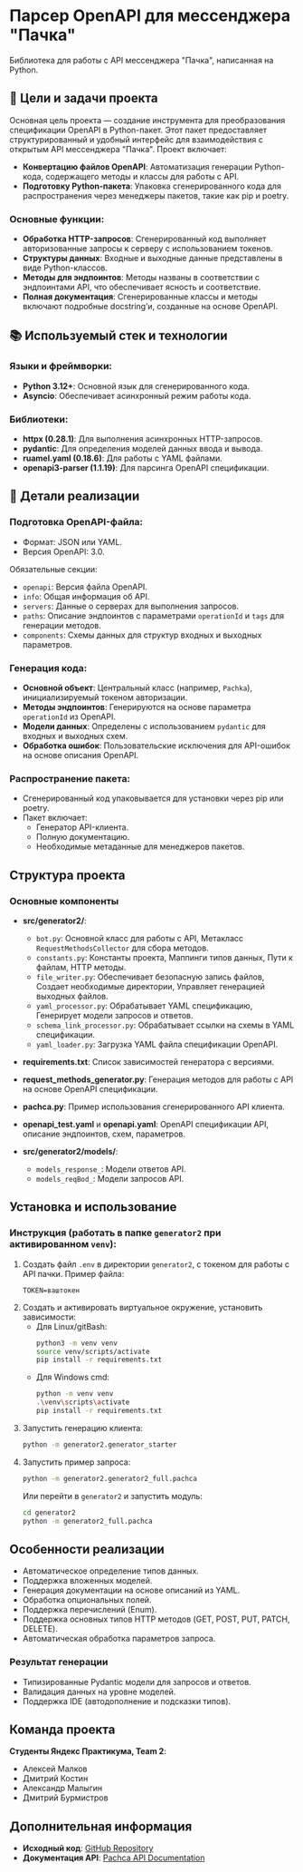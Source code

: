 # Парсер OpenAPI для мессенджера "Пачка"

Библиотека для работы с API мессенджера "Пачка", написанная на Python.

## 🔖 Цели и задачи проекта

Основная цель проекта — создание инструмента для преобразования спецификации OpenAPI в Python-пакет. Этот пакет предоставляет структурированный и удобный интерфейс для взаимодействия с открытым API мессенджера "Пачка". Проект включает:

- **Конвертацию файлов OpenAPI**: Автоматизация генерации Python-кода, содержащего методы и классы для работы с API.
- **Подготовку Python-пакета**: Упаковка сгенерированного кода для распространения через менеджеры пакетов, такие как pip и poetry.

### Основные функции:
- **Обработка HTTP-запросов**: Сгенерированный код выполняет авторизованные запросы к серверу с использованием токенов.
- **Структуры данных**: Входные и выходные данные представлены в виде Python-классов.
- **Методы для эндпоинтов**: Методы названы в соответствии с эндпоинтами API, что обеспечивает ясность и соответствие.
- **Полная документация**: Сгенерированные классы и методы включают подробные docstring’и, созданные на основе OpenAPI.

## 📚 Используемый стек и технологии

### Языки и фреймворки:
- **Python 3.12+**: Основной язык для сгенерированного кода.
- **Asyncio**: Обеспечивает асинхронный режим работы кода.

### Библиотеки:
- **httpx (0.28.1)**: Для выполнения асинхронных HTTP-запросов.
- **pydantic**: Для определения моделей данных ввода и вывода.
- **ruamel.yaml (0.18.6)**: Для работы с YAML файлами.
- **openapi3-parser (1.1.19)**: Для парсинга OpenAPI спецификации.

## 📜 Детали реализации

### Подготовка OpenAPI-файла:
- Формат: JSON или YAML.
- Версия OpenAPI: 3.0.

Обязательные секции:
- `openapi`: Версия файла OpenAPI.
- `info`: Общая информация об API.
- `servers`: Данные о серверах для выполнения запросов.
- `paths`: Описание эндпоинтов с параметрами `operationId` и `tags` для генерации методов.
- `components`: Схемы данных для структур входных и выходных параметров.

### Генерация кода:
- **Основной объект**: Центральный класс (например, `Pachka`), инициализируемый токеном авторизации.
- **Методы эндпоинтов**: Генерируются на основе параметра `operationId` из OpenAPI.
- **Модели данных**: Определены с использованием `pydantic` для входных и выходных схем.
- **Обработка ошибок**: Пользовательские исключения для API-ошибок на основе описания OpenAPI.

### Распространение пакета:
- Сгенерированный код упаковывается для установки через pip или poetry.
- Пакет включает:
  - Генератор API-клиента.
  - Полную документацию.
  - Необходимые метаданные для менеджеров пакетов.

## Структура проекта

### Основные компоненты
- **src/generator2/**:
  - `bot.py`: Основной класс для работы с API, Метакласс `RequestMethodsCollector` для сбора методов.
  - `constants.py`: Константы проекта, Маппинги типов данных, Пути к файлам, HTTP методы.
  - `file_writer.py`: Обеспечивает безопасную запись файлов, Создает необходимые директории, Управляет генерацией выходных файлов.
  - `yaml_processor.py`: Обрабатывает YAML спецификацию, Генерирует модели запросов и ответов.
  - `schema_link_processor.py`: Обрабатывает ссылки на схемы в YAML спецификации.
  - `yaml_loader.py`: Загрузка YAML файла спецификации OpenAPI.

- **requirements.txt**: Список зависимостей генератора с версиями.
- **request_methods_generator.py**: Генерация методов для работы с API на основе OpenAPI спецификации.
- **pachca.py**: Пример использования сгенерированного API клиента.
- **openapi_test.yaml** и **openapi.yaml**: OpenAPI спецификации API, описание эндпоинтов, схем, параметров.
- **src/generator2/models/**:
  - `models_response_`: Модели ответов API.
  - `models_reqBod_`: Модели запросов API.

## Установка и использование

### Инструкция (работать в папке `generator2` при активированном `venv`):
1. Создать файл `.env` в директории `generator2`, с токеном для работы с API пачки. Пример файла:
    ```
    TOKEN=ваштокен
    ```
2. Создать и активировать виртуальное окружение, установить зависимости:
    - Для Linux/gitBash:
        ```bash
        python3 -m venv venv
        source venv/scripts/activate
        pip install -r requirements.txt
        ```
    - Для Windows cmd:
        ```bash
        python -m venv venv
        .\venv\scripts\activate
        pip install -r requirements.txt
        ```
3. Запустить генерацию клиента:
    ```bash
    python -m generator2.generator_starter
    ```
4. Запустить пример запроса:
    ```bash
    python -m generator2.generator2_full.pachca
    ```
    Или перейти в `generator2` и запустить модуль:
    ```bash
    cd generator2
    python -m generator2_full.pachca
    ```

## Особенности реализации
- Автоматическое определение типов данных.
- Поддержка вложенных моделей.
- Генерация документации на основе описаний из YAML.
- Обработка опциональных полей.
- Поддержка перечислений (Enum).
- Поддержка основных типов HTTP методов (GET, POST, PUT, PATCH, DELETE).
- Автоматическая обработка параметров запроса.

### Результат генерации
- Типизированные Pydantic модели для запросов и ответов.
- Валидация данных на уровне моделей.
- Поддержка IDE (автодополнение и подсказки типов).

## Команда проекта

**Студенты Яндекс Практикума, Team 2**:

- Алексей Малков
- Дмитрий Костин
- Александр Малыгин
- Дмитрий Бурмистров

## Дополнительная информация

- **Исходный код**: [GitHub Repository](#)
- **Документация API**: [Pachca API Documentation](#)
